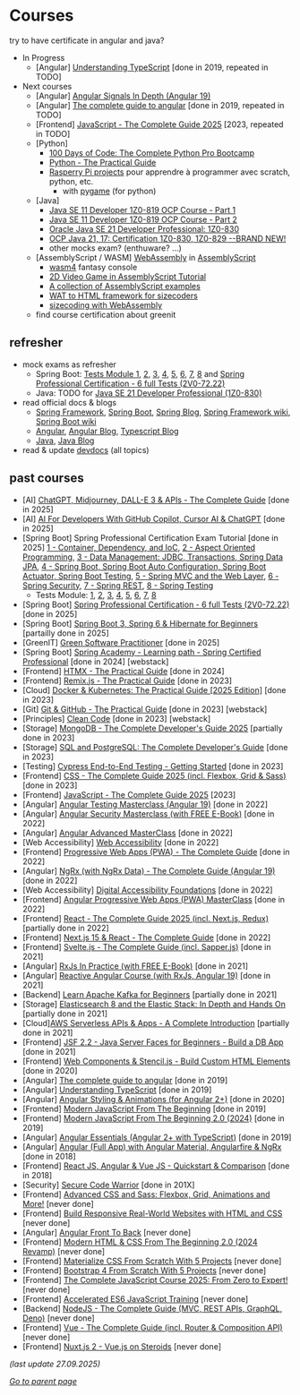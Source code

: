 # Courses

try to have certificate in angular and java?

* In Progress
  * [Angular] [Understanding TypeScript](https://www.udemy.com/course/understanding-typescript/) [done in 2019, repeated in TODO]
* Next courses
  * [Angular] [Angular Signals In Depth (Angular 19)](https://www.udemy.com/course/angular-signals/)
  * [Angular] [The complete guide to angular](https://www.udemy.com/course/the-complete-guide-to-angular-2/) [done in 2019, repeated in TODO]
  * [Frontend] [JavaScript - The Complete Guide 2025](https://www.udemy.com/course/javascript-the-complete-guide-2020-beginner-advanced/) [2023, repeated in TODO]
  * [Python]
    * [100 Days of Code: The Complete Python Pro Bootcamp](https://www.udemy.com/course/100-days-of-code/?couponCode=ST22MT240325G1) 
    * [Python - The Practical Guide](https://www.udemy.com/course/learn-python-by-building-a-blockchain-cryptocurrency/)
    * [Rasperry Pi projects](https://projects.raspberrypi.org/en) pour apprendre à programmer avec scratch, python, etc.
      * with [pygame](https://www.pygame.org) (for python)
  * [Java]
    * [Java SE 11 Developer 1Z0-819 OCP Course - Part 1](https://www.udemy.com/course/java-se-11-developer-1z0-819-ocp-course-part-1/)
    * [Java SE 11 Developer 1Z0-819 OCP Course - Part 2](https://www.udemy.com/course/java-se-11-developer-1z0-819-ocp-course-part-2/)
    * [Oracle Java SE 21 Developer Professional: 1Z0-830](https://www.udemy.com/course/oracle-certification-java-21-learnit/)
    * [OCP Java 21, 17: Certification 1Z0-830, 1Z0-829 --BRAND NEW!](https://www.udemy.com/course/ocp-oracle-certified-professional-java-developer-prep/)
    * other mocks exam? (enthuware? ...)
  * [AssemblyScript / WASM] [WebAssembly](https://webassembly.org/) in [AssemblyScript](https://www.assemblyscript.org/introduction.html)
    * [wasm4](https://wasm4.org/) fantasy console
    * [2D Video Game in AssemblyScript Tutorial](https://blog.ttulka.com/2d-video-game-in-assemblyscript-tutorial/)
    * [A collection of AssemblyScript examples](https://github.com/AssemblyScript/examples)
    * [WAT to HTML framework for sizecoders](https://github.com/Kaproncai/wasmer)
    * [sizecoding with WebAssembly](http://www.sizecoding.org/wiki/JavaScript#WebAssembly)
  * find course certification about greenit
 
## refresher
* mock exams as refresher
  * Spring Boot:
    [Tests Module 1](https://www.udemy.com/course/spring-professional-certification-practice-tests-module-01),
    [2](https://www.udemy.com/course/spring-professional-certification-practice-tests-module-02),
    [3](https://www.udemy.com/course/spring-professional-certification-practice-tests-module-03),
    [4](https://www.udemy.com/course/spring-professional-certification-practice-tests-module-04),
    [5](https://www.udemy.com/course/spring-professional-certification-practice-tests-module-05),
    [6](https://www.udemy.com/course/spring-professional-certification-practice-tests-module-06),
    [7](https://www.udemy.com/course/spring-professional-certification-practice-tests-module-07),
    [8](https://www.udemy.com/course/spring-professional-certification-practice-tests-module-08) and
    [Spring Professional Certification - 6 full Tests (2V0-72.22)](https://www.udemy.com/course/spring-professional-certification-6-full-tests-2v0-7222-a/)
  * Java: TODO for [Java SE 21 Developer Professional (1Z0-830)](https://mylearn.oracle.com/ou/exam/java-se-21-developer-professional-1z0-830/40805/139080/220555)
* read official docs & blogs
  * [Spring Framework](https://spring.io/projects/spring-framework),
    [Spring Boot](https://spring.io/projects/spring-boot),
    [Spring Blog](https://spring.io/blog/category/releases),
    [Spring Framework wiki](https://github.com/spring-projects/spring-framework/wiki/Spring-Framework-Versions),
    [Spring Boot wiki](https://github.com/spring-projects/spring-boot/wiki#release-notes)
  * [Angular](https://angular.dev/),
    [Angular Blog](https://blog.angular.dev/),
    [Typescript Blog](https://devblogs.microsoft.com/typescript/)
  * [Java](https://docs.oracle.com/en/java/javase/), [Java Blog](https://blogs.oracle.com/java/)
* read & update [devdocs](https://github.com/morarupasukaru/devdocs) (all topics)
 
##  past courses
  * [AI] [ChatGPT, Midjourney, DALL-E 3 & APIs - The Complete Guide](https://www.udemy.com/course/chatgpt-bard-bing-complete-guide-to-chatgpt-openai-apis/) [done in 2025]
  * [AI] [AI For Developers With GitHub Copilot, Cursor AI & ChatGPT](https://www.udemy.com/course/ai-for-developers-with-github-copilot-cursor-ai-chatgpt/) [done in 2025]
  * [Spring Boot] Spring Professional Certification Exam Tutorial  [done in 2025]
      [1 - Container, Dependency, and IoC](https://www.udemy.com/course/spring-certified-tutorial),
      [2 - Aspect Oriented Programming](https://www.udemy.com/course/spring-professional-certification-exam-tutorial-module-02),
      [3 - Data Management: JDBC, Transactions, Spring Data JPA](https://www.udemy.com/course/spring-professional-certification-exam-tutorial-module-03),
      [4 - Spring Boot, Spring Boot Auto Configuration, Spring Boot Actuator, Spring Boot Testing](https://www.udemy.com/course/spring-professional-certification-exam-tutorial-module-04-spring-boot),
      [5 - Spring MVC and the Web Layer](https://www.udemy.com/course/spring-professional-certification-exam-tutorial-module-05),
      [6 - Spring Security](https://www.udemy.com/course/spring-professional-certification-exam-tutorial-module-06),
      [7 - Spring REST](https://www.udemy.com/course/spring-professional-certification-exam-tutorial-module-07),
      [8 - Spring Testing](https://www.udemy.com/course/spring-professional-certification-exam-tutorial-module-08)
    * Tests Module:
      [1](https://www.udemy.com/course/spring-professional-certification-practice-tests-module-01),
      [2](https://www.udemy.com/course/spring-professional-certification-practice-tests-module-02),
      [3](https://www.udemy.com/course/spring-professional-certification-practice-tests-module-03),
      [4](https://www.udemy.com/course/spring-professional-certification-practice-tests-module-04),
      [5](https://www.udemy.com/course/spring-professional-certification-practice-tests-module-05),
      [6](https://www.udemy.com/course/spring-professional-certification-practice-tests-module-06),
      [7](https://www.udemy.com/course/spring-professional-certification-practice-tests-module-07),
      [8](https://www.udemy.com/course/spring-professional-certification-practice-tests-module-08)
  * [Spring Boot] [Spring Professional Certification - 6 full Tests (2V0-72.22)](https://www.udemy.com/course/spring-professional-certification-6-full-tests-2v0-7222-a/) [done in 2025]
  * [Spring Boot] [Spring Boot 3, Spring 6 & Hibernate for Beginners](https://www.udemy.com/course/spring-hibernate-tutorial/) [partailly done in 2025]
  * [GreenIT] [Green Software Practitioner](https://learn.greensoftware.foundation/) [done in 2025]
  * [Spring Boot] [Spring Academy - Learning path - Spring Certified Professional](https://spring.academy/paths) [done in 2024] [webstack]
  * [Frontend] [HTMX - The Practical Guide](https://www.udemy.com/course/htmx-the-practical-guide/) [done in 2024]
  * [Frontend] [Remix.js - The Practical Guide](https://www.udemy.com/course/remix-course/) [done in 2023]
  * [Cloud] [Docker & Kubernetes: The Practical Guide [2025 Edition]](https://www.udemy.com/course/docker-kubernetes-the-practical-guide/) [done in 2023]
  * [Git] [Git & GitHub - The Practical Guide](https://www.udemy.com/course/git-github-practical-guide/) [done in 2023] [webstack]
  * [Principles] [Clean Code](https://www.udemy.com/course/writing-clean-code/) [done in 2023] [webstack]
  * [Storage] [MongoDB - The Complete Developer's Guide 2025](https://www.udemy.com/course/mongodb-the-complete-developers-guide/) [partially done in 2023]
  * [Storage] [SQL and PostgreSQL: The Complete Developer's Guide](https://www.udemy.com/course/sql-and-postgresql/) [done in 2023]
  * [Testing] [Cypress End-to-End Testing - Getting Started](https://www.udemy.com/course/cypress-end-to-end-testing-getting-started/) [done in 2023]
  * [Frontend] [CSS - The Complete Guide 2025 (incl. Flexbox, Grid & Sass)](https://www.udemy.com/course/css-the-complete-guide-incl-flexbox-grid-sass/) [done in 2023]
  * [Frontend] [JavaScript - The Complete Guide 2025](https://www.udemy.com/course/javascript-the-complete-guide-2020-beginner-advanced/) [2023]
  * [Angular] [Angular Testing Masterclass (Angular 19)](https://www.udemy.com/course/angular-testing-course/) [done in 2022]
  * [Angular] [Angular Security Masterclass (with FREE E-Book)](https://www.udemy.com/course/angular-security/) [done in 2022]
  * [Angular] [Angular Advanced MasterClass](https://www.udemy.com/course/angular-advanced-masterclass/) [done in 2022]
  * [Web Accessibility] [Web Accessibility](https://www.udacity.com/course/web-accessibility--ud891) [done in 2022]
  * [Frontend] [Progressive Web Apps (PWA) - The Complete Guide](https://www.udemy.com/course/progressive-web-app-pwa-the-complete-guide/) [done in 2022]
  * [Angular] [NgRx (with NgRx Data) - The Complete Guide (Angular 19)](https://www.udemy.com/course/ngrx-course/) [done in 2022]
  * [Web Accessibility] [Digital Accessibility Foundations](https://www.w3.org/WAI/courses/foundations-course/) [done in 2022]
  * [Frontend] [Angular Progressive Web Apps (PWA) MasterClass](https://www.udemy.com/course/angular-pwa-course/) [done in 2022]
  * [Frontend] [React - The Complete Guide 2025 (incl. Next.js, Redux)](https://www.udemy.com/course/react-the-complete-guide-incl-redux/) [partially done in 2022]
  * [Frontend] [Next.js 15 & React - The Complete Guide](https://www.udemy.com/course/nextjs-react-the-complete-guide/) [done in 2022]
  * [Frontend] [Svelte.js - The Complete Guide (incl. Sapper.js)](https://www.udemy.com/course/sveltejs-the-complete-guide/) [done in 2021]
  * [Angular] [RxJs In Practice (with FREE E-Book)](https://www.udemy.com/course/rxjs-course/) [done in 2021]
  * [Angular] [Reactive Angular Course (with RxJs, Angular 19)](https://www.udemy.com/course/rxjs-reactive-angular-course/) [done in 2021]
  * [Backend] [Learn Apache Kafka for Beginners](https://www.udemy.com/course/apache-kafka/) [partially done in 2021]
  * [Storage] [Elasticsearch 8 and the Elastic Stack: In Depth and Hands On](https://www.udemy.com/course/elasticsearch-7-and-elastic-stack/) [partially done in 2021]
  * [Cloud][AWS Serverless APIs & Apps - A Complete Introduction](https://www.udemy.com/course/aws-serverless-a-complete-introduction/) [partially done in 2021]
  * [Frontend] [JSF 2.2 - Java Server Faces for Beginners - Build a DB App](https://www.udemy.com/course/jsf-tutorial/) [done in 2021]
  * [Frontend] [Web Components & Stencil.js - Build Custom HTML Elements](https://www.udemy.com/course/web-components-stenciljs-build-custom-html-elements/) [done in 2020]
  * [Angular] [The complete guide to angular](https://www.udemy.com/course/the-complete-guide-to-angular-2/) [done in 2019]
  * [Angular] [Understanding TypeScript](https://www.udemy.com/course/understanding-typescript/) [done in 2019] 
  * [Angular] [Angular Styling & Animations (for Angular 2+)](https://www.udemy.com/course/angular-styling-animations-for-angular-2-and-angular-4/) [done in 2020]
  * [Frontend] [Modern JavaScript From The Beginning](https://www.udemy.com/modern-javascript-from-the-beginning/) [done in 2019]
  * [Frontend] [Modern JavaScript From The Beginning 2.0 (2024)](https://www.udemy.com/course/modern-javascript-from-the-beginning/) [done in 2019]
  * [Angular] [Angular Essentials (Angular 2+ with TypeScript)](https://www.udemy.com/course/angular-essentials-angular-2-angular-4-with-typescript) [done in 2019]
  * [Angular] [Angular (Full App) with Angular Material, Angularfire & NgRx](https://www.udemy.com/course/angular-full-app-with-angular-material-angularfire-ngrx/) [done in 2018]
  * [Frontend] [React JS, Angular & Vue JS - Quickstart & Comparison](https://www.udemy.com/course/angular-reactjs-vuejs-quickstart-comparison/) [done in 2018]
  * [Security] [Secure Code Warrior](https://www.securecodewarrior.com/) [done in 201X]
  * [Frontend] [Advanced CSS and Sass: Flexbox, Grid, Animations and More!](https://www.udemy.com/course/advanced-css-and-sass/) [never done]
  * [Frontend] [Build Responsive Real-World Websites with HTML and CSS](https://www.udemy.com/course/design-and-develop-a-killer-website-with-html5-and-css3/) [never done]
  * [Angular] [Angular Front To Back](https://www.udemy.com/course/angular-4-front-to-back/) [never done]
  * [Frontend] [Modern HTML & CSS From The Beginning 2.0 (2024 Revamp)](https://www.udemy.com/course/modern-html-css-from-the-beginning/) [never done]
  * [Frontend] [Materialize CSS From Scratch With 5 Projects](https://www.udemy.com/course/materialize-css-from-scratch-with-5-projects/) [never done]
  * [Frontend] [Bootstrap 4 From Scratch With 5 Projects](https://www.udemy.com/course/bootstrap-4-from-scratch-with-5-projects/) [never done]
  * [Frontend] [The Complete JavaScript Course 2025: From Zero to Expert!](https://www.udemy.com/course/the-complete-javascript-course/) [never done]
  * [Frontend] [Accelerated ES6 JavaScript Training](https://www.udemy.com/course/es6-bootcamp-next-generation-javascript/) [never done]
  * [Backend] [NodeJS - The Complete Guide (MVC, REST APIs, GraphQL, Deno)](https://www.udemy.com/course/nodejs-the-complete-guide/) [never done]
  * [Frontend] [Vue - The Complete Guide (incl. Router & Composition API)](https://www.udemy.com/course/vuejs-2-the-complete-guide/) [never done]
  * [Frontend] [Nuxt.js 2 - Vue.js on Steroids](https://www.udemy.com/course/nuxtjs-vuejs-on-steroids/) [never done]

_(last update 27.09.2025)_

[*Go to parent page*](../README.md)
